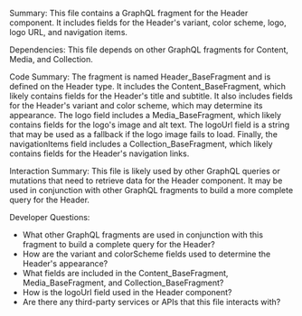 Summary:
This file contains a GraphQL fragment for the Header component. It includes fields for the Header's variant, color scheme, logo, logo URL, and navigation items.

Dependencies:
This file depends on other GraphQL fragments for Content, Media, and Collection.

Code Summary:
The fragment is named Header_BaseFragment and is defined on the Header type. It includes the Content_BaseFragment, which likely contains fields for the Header's title and subtitle. It also includes fields for the Header's variant and color scheme, which may determine its appearance. The logo field includes a Media_BaseFragment, which likely contains fields for the logo's image and alt text. The logoUrl field is a string that may be used as a fallback if the logo image fails to load. Finally, the navigationItems field includes a Collection_BaseFragment, which likely contains fields for the Header's navigation links.

Interaction Summary:
This file is likely used by other GraphQL queries or mutations that need to retrieve data for the Header component. It may be used in conjunction with other GraphQL fragments to build a more complete query for the Header.

Developer Questions:
- What other GraphQL fragments are used in conjunction with this fragment to build a complete query for the Header?
- How are the variant and colorScheme fields used to determine the Header's appearance?
- What fields are included in the Content_BaseFragment, Media_BaseFragment, and Collection_BaseFragment?
- How is the logoUrl field used in the Header component?
- Are there any third-party services or APIs that this file interacts with?